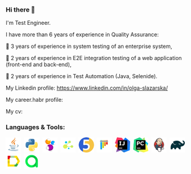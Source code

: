 ### Hi there 👋

I'm Test Engineer.

I have more than 6 years of experience in Quality Assurance:

 :small_blue_diamond: 3 years of experience in system testing of an enterprise system, 
 
 :small_blue_diamond: 2 years of experience in E2E integration testing of a web application (front-end and back-end), 
 
 :small_blue_diamond: 2 years of experience in Test Automation (Java, Selenide).

My Linkedin profile: https://www.linkedin.com/in/olga-slazarska/

My career.habr profile:

My cv:

### Languages & Tools:
<div>
<img src="https://github.com/slazarska/slazarska/blob/main/img/Java.png" title="Java" alt="Java" width="40" height="40"/>&nbsp;
<img src="https://github.com/slazarska/slazarska/blob/main/img/python-original.svg" title="Python" alt="Python" width="40" height="40"/>&nbsp;
<img src="https://github.com/slazarska/slazarska/blob/main/img/Selenide.png" title="Selenide" alt="Selenide" width="40" height="40"/>&nbsp;
<img src="https://github.com/slazarska/slazarska/blob/main/img/selene.png" title="Selene" alt="Selene" width="40" height="40"/>&nbsp;
<img src="https://github.com/slazarska/slazarska/blob/main/img/JUnit5.png" title="JUnit5" alt="JUnit5" width="40" height="40"/>&nbsp;
<img src="https://github.com/slazarska/slazarska/blob/main/img/pytest-original.svg" title="Pytest" alt="Pytest" width="40" height="40"/>&nbsp;
<img src="https://github.com/slazarska/slazarska/blob/main/img/IntelliJ_IDEA_Icon.svg.png" title="IntelliJ IDEA" alt="IntelliJ IDEA" width="40" height="40"/>&nbsp;
<img src="https://github.com/slazarska/slazarska/blob/main/img/pycharm-svgrepo-com.svg" title="PyCharm" alt="PyCharm" width="40" height="40"/>&nbsp;
<img src="https://github.com/slazarska/slazarska/blob/main/img/Jenkins.png" title="Jenkins" alt="Jenkins" width="40" height="40"/>&nbsp;
<img src="https://github.com/slazarska/slazarska/blob/main/img/Gradle.png" title="Gradle" alt="Gradle" width="40" height="40"/>&nbsp;
<img src="https://github.com/slazarska/slazarska/blob/main/img/Allure_Report.png" title="Allure Report" alt="Allure Report" width="40" height="40"/>&nbsp;
<img src="https://github.com/slazarska/slazarska/blob/main/img/AllureTestOps.png" title="AllureTestOps" alt="AllureTestOps" width="40" height="40"/>&nbsp;
</div>
